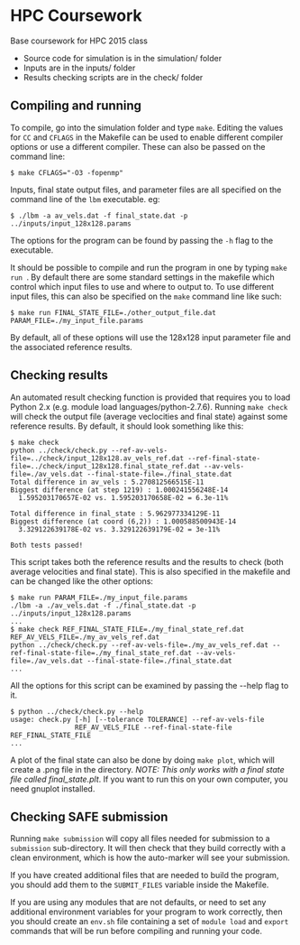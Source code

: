 # HPC Coursework

Base coursework for HPC 2015 class

* Source code for simulation is in the simulation/ folder
* Inputs are in the inputs/ folder
* Results checking scripts are in the check/ folder

## Compiling and running

To compile, go into the simulation folder and type `make`. Editing the values for `CC` and `CFLAGS` in the Makefile can be used to enable different compiler options or use a different compiler. These can also be passed on the command line:

    $ make CFLAGS="-O3 -fopenmp"

Inputs, final state output files, and parameter files are all specified on the command line of the `lbm` executable. eg:

    $ ./lbm -a av_vels.dat -f final_state.dat -p ../inputs/input_128x128.params

The options for the program can be found by passing the `-h` flag to the executable.

It should be possible to compile and run the program in one by typing `make run `. By default there are some standard settings in the makefile which control which input files to use and where to output to. To use different input files, this can also be specified on the `make` command line like such:

    $ make run FINAL_STATE_FILE=./other_output_file.dat PARAM_FILE=./my_input_file.params

By default, all of these options will use the 128x128 input parameter file and the associated reference results.

## Checking results

An automated result checking function is provided that requires you to load Python 2.x (e.g. module load languages/python-2.7.6). Running `make check` will check the output file (average veclocities and final state) against some reference results. By default, it should look something like this:

    $ make check
    python ../check/check.py --ref-av-vels-file=../check/input_128x128.av_vels_ref.dat --ref-final-state-file=../check/input_128x128.final_state_ref.dat --av-vels-file=./av_vels.dat --final-state-file=./final_state.dat
    Total difference in av_vels : 5.270812566515E-11
    Biggest difference (at step 1219) : 1.000241556248E-14
      1.595203170657E-02 vs. 1.595203170658E-02 = 6.3e-11%

    Total difference in final_state : 5.962977334129E-11
    Biggest difference (at coord (6,2)) : 1.000588500943E-14
      3.329122639178E-02 vs. 3.329122639179E-02 = 3e-11%

    Both tests passed!

This script takes both the reference results and the results to check (both average velocities and final state). This is also specified in the makefile and can be changed like the other options:

    $ make run PARAM_FILE=./my_input_file.params
    ./lbm -a ./av_vels.dat -f ./final_state.dat -p ../inputs/input_128x128.params
    ...
    $ make check REF_FINAL_STATE_FILE=./my_final_state_ref.dat REF_AV_VELS_FILE=./my_av_vels_ref.dat
    python ../check/check.py --ref-av-vels-file=./my_av_vels_ref.dat --ref-final-state-file=./my_final_state_ref.dat --av-vels-file=./av_vels.dat --final-state-file=./final_state.dat
    ...

All the options for this script can be examined by passing the --help flag to it.

    $ python ../check/check.py --help
    usage: check.py [-h] [--tolerance TOLERANCE] --ref-av-vels-file
                    REF_AV_VELS_FILE --ref-final-state-file REF_FINAL_STATE_FILE
    ...

A plot of the final state can also be done by doing `make plot`, which will create a .png file in the directory. _NOTE: This only works with a final state file called final\_state.plt_. If you want to run this on your own computer, you need gnuplot installed.

## Checking SAFE submission

Running `make submission` will copy all files needed for submission to
a `submission` sub-directory. It will then check that they build
correctly with a clean environment, which is how the auto-marker will
see your submission.

If you have created additional files that are needed to build the
program, you should add them to the `SUBMIT_FILES` variable inside the
Makefile.

If you are using any modules that are not defaults, or need to set any
additional environment variables for your program to work correctly,
then you should create an `env.sh` file containing a set of `module
load` and `export` commands that will be run before compiling and
running your code.
